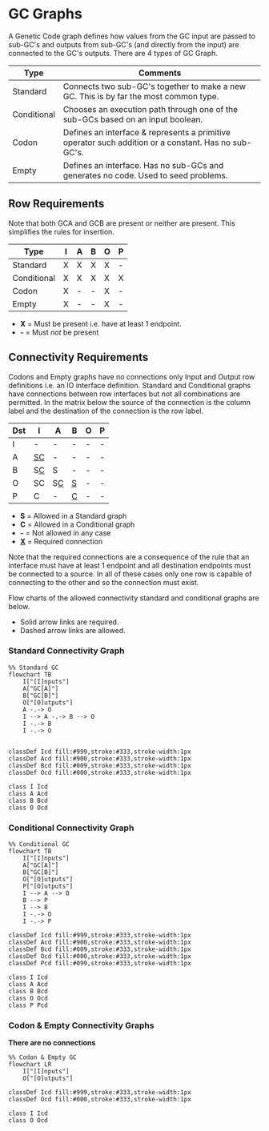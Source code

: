 # GC Graphs
A Genetic Code graph defines how values from the GC input are passed to sub-GC's and outputs from sub-GC's
(and directly from the input) are connected to the GC's outputs. There are 4 types of GC Graph.

| Type | Comments |
|------|------------|
| Standard | Connects two sub-GC's together to make a new GC. This is by far the most common type.|
| Conditional | Chooses an execution path through one of the sub-GCs based on an input boolean. |
| Codon | Defines an interface & represents a primitive operator such addition or a constant. Has no sub-GC's. |
| Empty | Defines an interface. Has no sub-GCs and generates no code. Used to seed problems. |

## Row Requirements
Note that both GCA and GCB are present or neither are present. This simplifies the rules for insertion.

| Type | I | A | B | O | P |
|------|---|---|---|---|---|
| Standard | X | X | X | X | - |
| Conditional | X | X | X | X | X |
| Codon | X | - | - | X | - |
| Empty | X | - | - | X | - |

- **X** = Must be present i.e. have at least 1 endpoint.
- **-** = Must _not_ be present 

## Connectivity Requirements
Codons and Empty graphs have no connections only Input and Output row definitions i.e. an IO interface definition. Standard and Conditional graphs have connections between row interfaces but not all combinations are permitted. In the matrix below the source of the connection is the column label and the destination of the connection is the row label.

| Dst | I | A | B | O | P |
|------|---|---|---|---|---|
|  I  | - | - | - | - | - |
|  A  | <u>SC</u> | - | - | - | - |
|  B  | S<u>C</u> | S | - | - | - |
|  O  | SC | S<u>C</u> | <u>S</u> | - | - |
|  P  | C | - | <u>C</u> | - | - |

- **S** = Allowed in a Standard graph
- **C** = Allowed in a Conditional graph
- **-** = Not allowed in any case
- **<u>X</u>** = Required connection

Note that the required connections are a consequence of the rule that an interface must have at least 1 endpoint and all destination endpoints must be connected to a source. In all of these cases only one row is capable of connecting to the other and so the connection must exist.

Flow charts of the allowed connectivity standard and conditional graphs are below.
- Solid arrow links are required.
- Dashed arrow links are allowed.

### Standard Connectivity Graph

```mermaid
%% Standard GC
flowchart TB
    I["[I]nputs"]
    A["GC[A]"]
    B["GC[B]"]
    O["[O]utputs"]
    A -.-> O
    I --> A -.-> B --> O
    I -.-> B
    I -.-> O
    
    
classDef Icd fill:#999,stroke:#333,stroke-width:1px
classDef Acd fill:#900,stroke:#333,stroke-width:1px
classDef Bcd fill:#009,stroke:#333,stroke-width:1px
classDef Ocd fill:#000,stroke:#333,stroke-width:1px

class I Icd
class A Acd
class B Bcd
class O Ocd
```

### Conditional Connectivity Graph

```mermaid
%% Conditional GC
flowchart TB
    I["[I]nputs"]
    A["GC[A]"]
    B["GC[B]"]
    O["[O]utputs"]
    P["[O]utputs"]
    I --> A --> O
    B --> P
    I --> B
    I -.-> O
    I -.-> P
    
classDef Icd fill:#999,stroke:#333,stroke-width:1px
classDef Acd fill:#900,stroke:#333,stroke-width:1px
classDef Bcd fill:#009,stroke:#333,stroke-width:1px
classDef Ocd fill:#000,stroke:#333,stroke-width:1px
classDef Pcd fill:#099,stroke:#333,stroke-width:1px

class I Icd
class A Acd
class B Bcd
class O Ocd
class P Pcd
```

### Codon & Empty Connectivity Graphs

**There are no connections**
```mermaid
%% Codon & Empty GC
flowchart LR
    I["[I]nputs"]
    O["[O]utputs"]
    
classDef Icd fill:#999,stroke:#333,stroke-width:1px
classDef Ocd fill:#000,stroke:#333,stroke-width:1px

class I Icd
class O Ocd
```